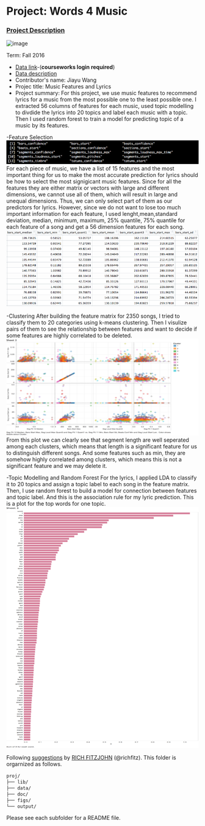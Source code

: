 # Project: Words 4 Music

### [Project Description](doc/Project4_desc.md)

![image](http://cdn.newsapi.com.au/image/v1/f7131c018870330120dbe4b73bb7695c?width=650)

Term: Fall 2016

+ [Data link](https://courseworks2.columbia.edu/courses/11849/files/folder/Project_Files?preview=763391)-(**courseworks login required**)
+ [Data description](doc/readme.html)
+ Contributor's name: Jiayu Wang
+ Projec title: Music Features and Lyrics
+ Project summary: For this project, we use music features to recommend lyrics for a music from the most possible one to the least possible one. I extracted 56 columns of features for each music, used topic modelling to divdide the lyrics into 20 topics and label each music with a topic. Then I used random forest to train a model for predicting topic of a music by its features. 
	

-Feature Selection
![screenshot](https://github.com/TZstatsADS/Fall2016-proj4-ruby517/blob/master/figs/Screen%20Shot%202016-11-25%20at%201.10.44%20PM.png)
For each piece of music, we have a list of 15 features and the most important thing for us to make the most accurate prediction for lyrics should be how to select the most signigicant music features. Since for all the features they are either matrix or vectors with large and different dimensions, we cannot use all of them, which will result in large and unequal dimensions. Thus, we can only select part of them as our predictors for lyrics. However, since we do not want to lose too much important information for each feature, I used lenght,mean,standard deviation, median, minimum, maximum, 25% quantile, 75% quantile for each feature of a song and get a 56 dimension features for each song. 
![screenshot](https://github.com/TZstatsADS/Fall2016-proj4-ruby517/blob/master/figs/Screen%20Shot%202016-11-25%20at%201.23.16%20PM.png)


-Clustering 
After building the feature matrix for 2350 songs, I tried to classify them to 20 categories using k-means clustering. Then I 
visulize pairs of them to see the relationship between features and want to decide if some features are highly correlated to be deleted. 
![screenshot](https://github.com/TZstatsADS/Fall2016-proj4-ruby517/blob/master/figs/clustering.png)
From this plot we can clearly see that segment length are well seperated among each clusters, which means that length is a significant feature for us to distinguish different songs. And some features such as min, they are somehow highly correlated among clusters, which means this is not a significant feature and we may delete it. 

-Topic Modelling and Random Forest
For the lyrics, I applied LDA to classify it to 20 topics and assign a topic label to each song in the feature matrix. Then, I use random forest to build a model for connection between features and topic label. And this is the association rule for my lyric prediction. This is a plot for the top words for one topic.
![screenshot](https://github.com/TZstatsADS/Fall2016-proj4-ruby517/blob/master/figs/picture1.png)





Following [suggestions](http://nicercode.github.io/blog/2013-04-05-projects/) by [RICH FITZJOHN](http://nicercode.github.io/about/#Team) (@richfitz). This folder is orgarnized as follows.

```
proj/
├── lib/
├── data/
├── doc/
├── figs/
└── output/
```

Please see each subfolder for a README file.
